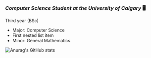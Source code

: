 ### ***Computer Science Student at the University of Calgary*** :desktop_computer:
Third year (BSc)
- Major: Computer Science
 - First nested list item 
- Minor: General Mathematics 

![Anurag's GitHub stats](https://github-readme-stats.vercel.app/api?username=N0pine&theme=dark&show_icons=true)


